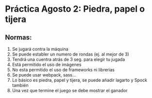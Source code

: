 # Práctica  Agosto 2: Piedra, papel o tijera

## Normas:

1. Se jugará contra la máquina
2. Se puede establer un numero de rondas (ej. al mejor de 3)
3. Tendrá una cuentra atrás de 3 seg. para elegir tu jugada
4. Está permitido el uso de imágenes
5. No esta permitido el uso de frameworks ni librerias
6. Se puede usar webpack, sass...
7. Lo básico es piedra, papel y tijera, se puede añadir lagarto y Spock también
8. Una vez que termine el juego se debe mostrar el ganador